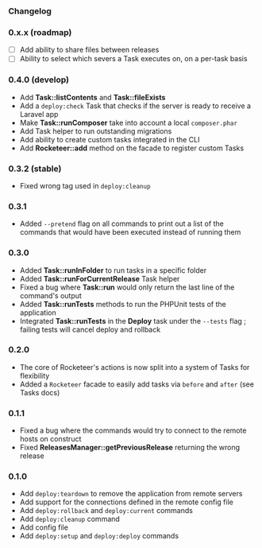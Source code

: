 ### Changelog

### 0.x.x (roadmap)

- [ ] Add ability to share files between releases
- [ ] Ability to select which severs a Task executes on, on a per-task basis

### 0.4.0 (develop)

- Add **Task::listContents** and **Task::fileExists**
- Add a `deploy:check` Task that checks if the server is ready to receive a Laravel app
- Make **Task::runComposer** take into account a local `composer.phar`
- Add Task helper to run outstanding migrations
- Add ability to create custom tasks integrated in the CLI
- Add **Rocketeer::add** method on the facade to register custom Tasks

### 0.3.2 (stable)

- Fixed wrong tag used in `deploy:cleanup`

### 0.3.1

- Added `--pretend` flag on all commands to print out a list of the commands that would have been executed instead of running them

### 0.3.0

- Added **Task::runInFolder** to run tasks in a specific folder
- Added **Task::runForCurrentRelease** Task helper
- Fixed a bug where **Task::run** would only return the last line of the command's output
- Added **Task::runTests** methods to run the PHPUnit tests of the application
- Integrated **Task::runTests** in the **Deploy** task under the `--tests` flag ; failing tests will cancel deploy and rollback

### 0.2.0

- The core of Rocketeer's actions is now split into a system of Tasks for flexibility
- Added a `Rocketeer` facade to easily add tasks via `before` and `after` (see Tasks docs)

### 0.1.1

- Fixed a bug where the commands would try to connect to the remote hosts on construct
- Fixed **ReleasesManager::getPreviousRelease** returning the wrong release

### 0.1.0

- Add `deploy:teardown` to remove the application from remote servers
- Add support for the connections defined in the remote config file
- Add `deploy:rollback` and `deploy:current` commands
- Add `deploy:cleanup` command
- Add config file
- Add `deploy:setup` and `deploy:deploy` commands